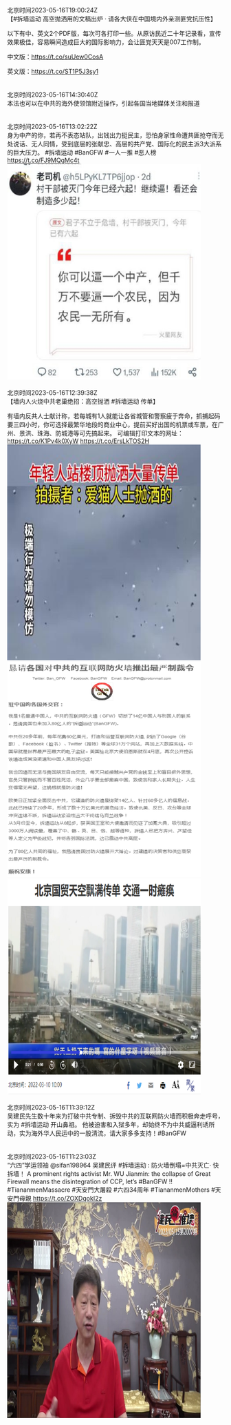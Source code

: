 北京时间2023-05-16T19:00:24Z<br>【#拆墙运动 高空抛洒用的文稿出炉 · 请各大侠在中国境内外亲测匪党抗压性】

以下有中、英文2个PDF版，每次可各打印一些。从原访民近二十年记录看，宣传效果极佳，容易瞬间造成巨大的国际影响力，会让匪党天天是007工作制。

中文版：https://t.co/suUew0CosA

英文版：https://t.co/ST1P5J3sy1<br><br><br>北京时间2023-05-16T14:30:40Z<br>本法也可以在中共的海外使领馆附近操作，引起各国当地媒体关注和报道<br><br><br>北京时间2023-05-16T13:02:22Z<br>身为中产的你，若再不表态站队，出钱出力挺民主，恐怕身家性命遭共匪抢夺而无处说话、无人同情，受到底层的张献忠、高层的共产党、国际化的民主派3大派系的巨大压力。 
 #拆墙运动 #BanGFW #一人一推  #恶人榜 https://t.co/FJ9MQgMc4t<br><img src='/temp/image/2023/u-Month-5/1658337067825520640_0.jpg' width='450' height='500'><br><br>北京时间2023-05-16T12:39:38Z<br>【墙内人火烧中共老巢绝招：高空抛洒 #拆墙运动 传单】

有墙内反共人士献计称，若每城有1人就能让各省城管和警察疲于奔命，抓捕起码要三四小时，你可选择最繁华地段的商业中心，提前买好出国的机票或车票，在广州、景洪、珠海、防城港等可先搞起来。
可编辑打印文本的网址：https://t.co/K1Pv4k0XyW https://t.co/ErsLkTOS2H<br><img src='/temp/image/2023/u-Month-5/1658331346815815681_0.jpg' width='450' height='500'><img src='/temp/image/2023/u-Month-5/1658331346815815681_1.jpg' width='450' height='500'><img src='/temp/image/2023/u-Month-5/1658331346815815681_2.jpg' width='450' height='500'><br><br>北京时间2023-05-16T11:39:12Z<br>吴建民先生数十年来为打破中共专制、拆毁中共的互联网防火墙而积极奔走呼号，实为 #拆墙运动 开山鼻祖。 他被迫害和入狱多年，却始终不为中共威逼利诱所动，实为海外华人民运中的一股清流，请大家多多支持！#BanGFW<br><br><br>北京时间2023-05-16T11:23:03Z<br>“六四”学运领袖 @sifan198964 吴建民评 #拆墙运动 : 防火墙倒塌=中共灭亡· 快拆墙！ 
A prominent  rights activist Mr. WU Jianmin: the collapse of Great Firewall means the disintegration of CCP, let’s #BanGFW !!
#TiananmenMassacre #天安門大屠殺 #六四34周年 #TiananmenMothers #天安門母親 https://t.co/ZOXDqokI2z<br><img src='/temp/video/2023/u-Month-5/j-Day-16/BanGFW2/1658312075217874944_0.jpg' width='450' height='500'><br><br>